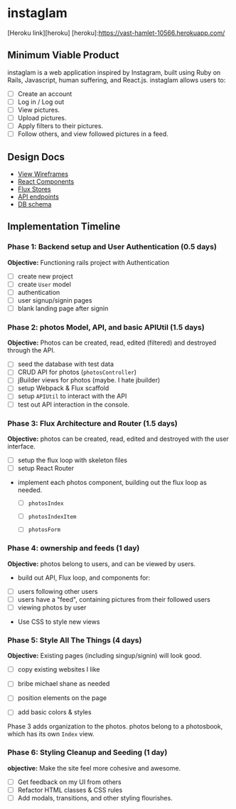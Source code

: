 # instaglam

[Heroku link][heroku]
[heroku]:https://vast-hamlet-10566.herokuapp.com/

## Minimum Viable Product

instaglam is a web application inspired by Instagram, built using Ruby on Rails, Javascript, human suffering,
and React.js. instaglam allows users to:

- [ ] Create an account
- [ ] Log in / Log out
- [ ] View pictures.
- [ ] Upload pictures.
- [ ] Apply filters to their pictures.
- [ ] Follow others, and view followed pictures in a feed.

## Design Docs
* [View Wireframes][views]
* [React Components][components]
* [Flux Stores][stores]
* [API endpoints][api-endpoints]
* [DB schema][schema]

[views]: ./docs/views.md
[components]: ./docs/components.md
[stores]: ./docs/stores.md
[api-endpoints]: ./docs/api-endpoints.md
[schema]: ./docs/schema.md

## Implementation Timeline

### Phase 1: Backend setup and User Authentication (0.5 days)

**Objective:** Functioning rails project with Authentication

- [ ] create new project
- [ ] create `User` model
- [ ] authentication
- [ ] user signup/signin pages
- [ ] blank landing page after signin

### Phase 2: photos Model, API, and basic APIUtil (1.5 days)

**Objective:** Photos can be created, read, edited (filtered) and destroyed through
the API.


- [ ] seed the database with test data
- [ ] CRUD API for photos (`photosController`)
- [ ] jBuilder views for photos (maybe. I hate jbuilder)
- [ ] setup Webpack & Flux scaffold
- [ ] setup `APIUtil` to interact with the API
- [ ] test out API interaction in the console.

### Phase 3: Flux Architecture and Router (1.5 days)

**Objective:** photos can be created, read, edited and destroyed with the
user interface.

- [ ] setup the flux loop with skeleton files
- [ ] setup React Router
- implement each photos component, building out the flux loop as needed.
  - [ ] `photosIndex`
  - [ ] `photosIndexItem`
  - [ ] `photosForm`


### Phase 4: ownership and feeds (1 day)

**Objective:** photos belong to users, and can be viewed by users.

- build out API, Flux loop, and components for:
- [ ] users following other users
- [ ] users have a "feed", containing pictures from their followed users
- [ ] viewing photos by user
- Use CSS to style new views

### Phase 5: Style All The Things (4 days)

**Objective:** Existing pages (including singup/signin) will look good.

- [ ] copy existing websites I like
- [ ] bribe michael shane as needed
- [ ] position elements on the page
- [ ] add basic colors & styles


Phase 3 adds organization to the photos. photos belong to a photosbook,
which has its own `Index` view.


### Phase 6: Styling Cleanup and Seeding (1 day)

**objective:** Make the site feel more cohesive and awesome.

- [ ] Get feedback on my UI from others
- [ ] Refactor HTML classes & CSS rules
- [ ] Add modals, transitions, and other styling flourishes.
